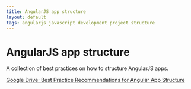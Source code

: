 ```yaml
---
title: AngularJS app structure
layout: default
tags: angularjs javascript development project structure
---
```


# AngularJS app structure

A collection of best practices on how to structure AngularJS apps.

[Google Drive: Best Practice Recommendations for Angular App Structure](https://docs.google.com/document/d/1XXMvReO8-Awi1EZXAXS4PzDzdNvV6pGcuaF4Q9821Es/pub)
